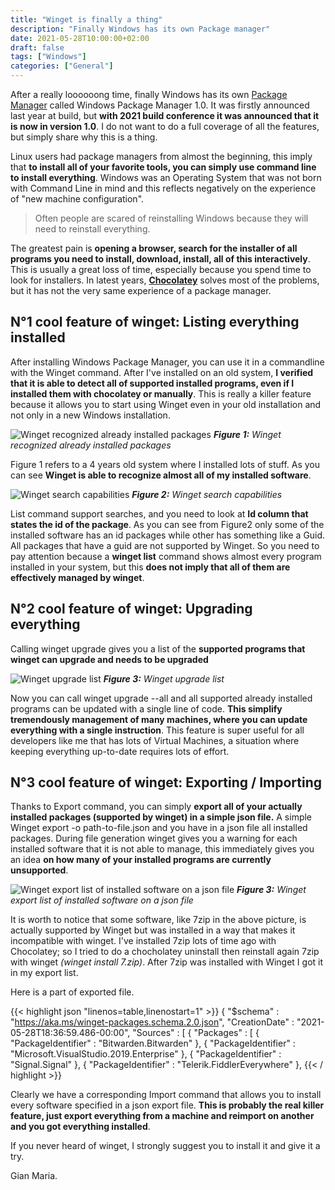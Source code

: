 ```yaml
---
title: "Winget is finally a thing"
description: "Finally Windows has its own Package manager"
date: 2021-05-28T10:00:00+02:00
draft: false
tags: ["Windows"]
categories: ["General"]
---
```


After a really loooooong time, finally Windows has its own [Package Manager](https://devblogs.microsoft.com/commandline/windows-package-manager-1-0/) called Windows Package Manager 1.0. It was firstly announced last year at build, but **with 2021 build conference it was announced that it is now in version 1.0**. I do not want to do a full coverage of all the features, but simply share why this is a thing.

Linux users had package managers from almost the beginning, this imply that **to install all of your favorite tools, you can simply use command line to install everything**. Windows was an Operating System that was not born with Command Line in mind and this reflects negatively on the experience of "new machine configuration".

> Often people are scared of reinstalling Windows because they will need to reinstall everything.

The greatest pain is **opening a browser, search for the installer of all programs you need to install, download, install, all of this interactively**. This is usually a great loss of time, especially because you spend time to look for installers. In latest years, [**Chocolatey**](https://chocolatey.org/) solves most of the problems, but it has not the very same experience of a package manager.

## N°1 cool feature of winget: Listing everything installed

After installing Windows Package Manager, you can use it in a commandline with the Winget command. After I've installed on an old system, **I verified that it is able to detect all of supported installed programs, even if I installed them with chocolatey or manually**. This is really a killer feature because it allows you to start using Winget even in your old installation and not only in a new Windows installation.

![Winget recognized already installed packages](../images/winget-list-existing.png)
***Figure 1:*** *Winget recognized already installed packages*

Figure 1 refers to a 4 years old system where I installed lots of stuff. As you can see **Winget is able to recognize almost all of my installed software**.

![Winget search capabilities](../images/winget-list-search.png)
***Figure 2:*** *Winget search capabilities*

List command support searches, and you need to look at **Id column that states the id of the package**. As you can see from Figure2 only some of the installed software has an id packages while other has something like a Guid. All packages that have a guid are not supported by Winget. So you need to pay attention because a **winget list** command shows almost every program installed in your system, but this **does not imply that all of them are effectively managed by winget**.

## N°2 cool feature of winget: Upgrading everything

Calling winget upgrade gives you a list of the **supported programs that winget can upgrade and needs to be upgraded**

![Winget upgrade list](../images/winget-upgrade.png)
***Figure 3:*** *Winget upgrade list*

Now you can call winget upgrade --all and all supported already installed programs can be updated with a single line of code. **This simplify tremendously management of many machines, where you can update everything with a single instruction**. This feature is super useful for all developers like me that has lots of Virtual Machines, a situation where keeping everything up-to-date requires lots of effort. 

## N°3 cool feature of winget: Exporting / Importing

Thanks to Export command, you can simply **export all of your actually installed packages (supported by winget) in a simple json file.** A simple Winget export -o path-to-file.json and you have in a json file all installed packages. During file generation winget gives you a warning for each installed software that it is not able to manage, this immediately gives you an idea **on how many of your installed programs are currently unsupported**.

![Winget export list of installed software on a json file](../images/winget-export.png)
***Figure 3:*** *Winget export list of installed software on a json file*

It is worth to notice that some software, like 7zip in the above picture, is actually supported by Winget but was installed in a way that makes it incompatible with winget. I've installed 7zip lots of time ago with Chocolatey; so I tried to do a chocholatey uninstall then reinstall again 7zip with winget *(winget install 7.zip)*. After 7zip was installed with Winget I got it in my export list.

Here is a part of exported file.

{{< highlight json "linenos=table,linenostart=1" >}}
{
	"$schema" : "https://aka.ms/winget-packages.schema.2.0.json",
	"CreationDate" : "2021-05-28T18:36:59.486-00:00",
	"Sources" : 
	[
		{
			"Packages" : 
			[
				{
					"PackageIdentifier" : "Bitwarden.Bitwarden"
				},
				{
					"PackageIdentifier" : "Microsoft.VisualStudio.2019.Enterprise"
				},
				{
					"PackageIdentifier" : "Signal.Signal"
				},
				{
					"PackageIdentifier" : "Telerik.FiddlerEverywhere"
				},
{{< / highlight >}}

Clearly we have a corresponding Import command that allows you to install every software specified in a json export file. **This is probably the real killer feature, just export everything from a machine and reimport on another and you got everything installed**.

If you never heard of winget, I strongly suggest you to install it and give it a try.

Gian Maria.
